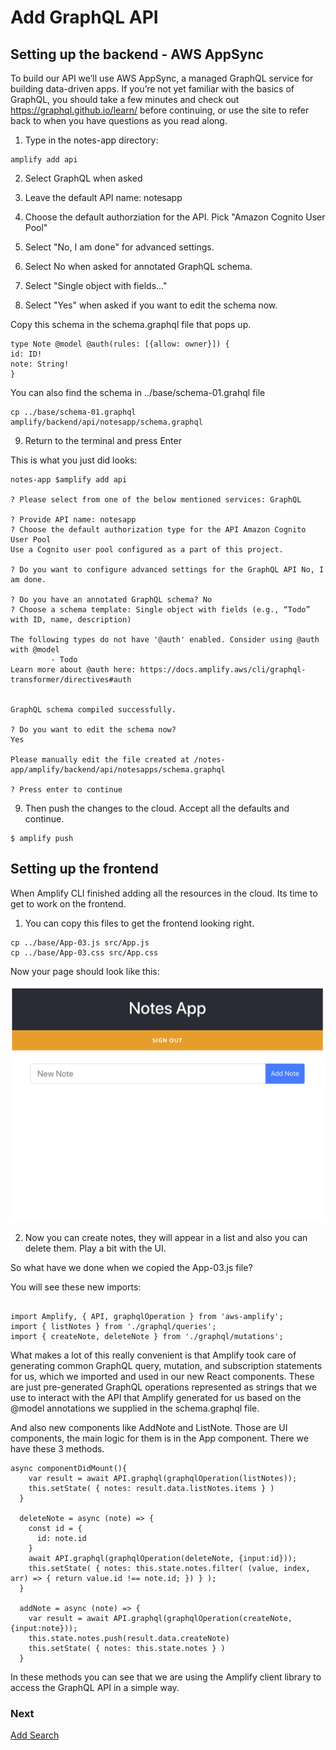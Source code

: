 # Add GraphQL API

## Setting up the backend - AWS AppSync

To build our API we’ll use AWS AppSync, a managed GraphQL service for building data-driven apps. If you’re not yet familiar with the basics of GraphQL, you should take a few minutes and check out https://graphql.github.io/learn/ before continuing, or use the site to refer back to when you have questions as you read along.

1. Type in the notes-app directory:

```
amplify add api
```

2. Select GraphQL when asked

3. Leave the default API name: notesapp

4. Choose the default authorziation for the API. Pick "Amazon Cognito User Pool"

5. Select "No, I am done" for advanced settings.

6. Select No when asked for annotated GraphQL schema.

7. Select "Single object with fields..."

8. Select "Yes" when asked if you want to edit the schema now.

Copy this schema in the schema.graphql file that pops up.

```
type Note @model @auth(rules: [{allow: owner}]) {
id: ID!
note: String!
}
```

You can also find the schema in ../base/schema-01.grahql file

```
cp ../base/schema-01.graphql amplify/backend/api/notesapp/schema.graphql
```

9. Return to the terminal and press Enter

This is what you just did looks:

```
notes-app $amplify add api

? Please select from one of the below mentioned services: GraphQL

? Provide API name: notesapp
? Choose the default authorization type for the API Amazon Cognito User Pool
Use a Cognito user pool configured as a part of this project.

? Do you want to configure advanced settings for the GraphQL API No, I am done.

? Do you have an annotated GraphQL schema? No
? Choose a schema template: Single object with fields (e.g., “Todo” with ID, name, description)

The following types do not have '@auth' enabled. Consider using @auth with @model
         - Todo
Learn more about @auth here: https://docs.amplify.aws/cli/graphql-transformer/directives#auth


GraphQL schema compiled successfully.

? Do you want to edit the schema now?
Yes

Please manually edit the file created at /notes-app/amplify/backend/api/notesapps/schema.graphql

? Press enter to continue
```

9. Then push the changes to the cloud. Accept all the defaults and continue.

```
$ amplify push
```

## Setting up the frontend

When Amplify CLI finished adding all the resources in the cloud. Its time to get to work on the frontend.

1. You can copy this files to get the frontend looking right.

```
cp ../base/App-03.js src/App.js
cp ../base/App-03.css src/App.css
```

Now your page should look like this:

<img src="../images/add-api-create-note.png"
     alt="Empty page where you can create a note" />

2. Now you can create notes, they will appear in a list and also you can delete them. Play a bit with the UI.

So what have we done when we copied the App-03.js file?

You will see these new imports:

```

import Amplify, { API, graphqlOperation } from 'aws-amplify';
import { listNotes } from './graphql/queries';
import { createNote, deleteNote } from './graphql/mutations';
```

What makes a lot of this really convenient is that Amplify took care of generating common GraphQL query, mutation, and subscription statements for us, which we imported and used in our new React components. These are just pre-generated GraphQL operations represented as strings that we use to interact with the API that Amplify generated for us based on the @model annotations we supplied in the schema.graphql file.

And also new components like AddNote and ListNote. Those are UI components, the main logic for them is in the App component. There we have these 3 methods.

```
async componentDidMount(){
    var result = await API.graphql(graphqlOperation(listNotes));
    this.setState( { notes: result.data.listNotes.items } )
  }

  deleteNote = async (note) => {
    const id = {
      id: note.id
    }
    await API.graphql(graphqlOperation(deleteNote, {input:id}));
    this.setState( { notes: this.state.notes.filter( (value, index, arr) => { return value.id !== note.id; }) } );
  }

  addNote = async (note) => {
    var result = await API.graphql(graphqlOperation(createNote, {input:note}));
    this.state.notes.push(result.data.createNote)
    this.setState( { notes: this.state.notes } )
  }
```

In these methods you can see that we are using the Amplify client library to access the GraphQL API in a simple way.

### Next

[Add Search](add-search.md)
